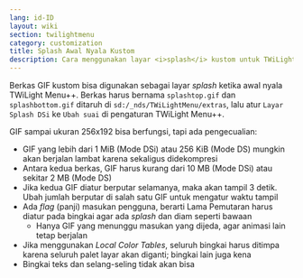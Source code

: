 ```yaml
---
lang: id-ID
layout: wiki
section: twilightmenu
category: customization
title: Splash Awal Nyala Kustom
description: Cara menggunakan layar <i>splash</i> kustom untuk TWiLight Menu++
---
```


Berkas GIF kustom bisa digunakan sebagai layar *splash* ketika awal nyala TWiLight Menu++. Berkas harus bernama `splashtop.gif` dan `splashbottom.gif` ditaruh di `sd:/_nds/TWiLightMenu/extras`, lalu atur `Layar Splash DSi` ke `Ubah suai` di pengaturan TWiLight Menu++.

GIF sampai ukuran 256x192 bisa berfungsi, tapi ada pengecualian:
- GIF yang lebih dari 1 MiB (Mode DSi) atau 256 KiB (Mode DS) mungkin akan berjalan lambat karena sekaligus didekompresi
- Antara kedua berkas, GIF harus kurang dari 10 MB (Mode DSi) atau sekitar 2 MB (Mode DS)
- Jika kedua GIF diatur berputar selamanya, maka akan tampil 3 detik. Ubah jumlah berputar di salah satu GIF untuk mengatur waktu tampil
- Ada *flag* (panji) masukan pengguna, berarti Lama Pemutaran harus diatur pada bingkai agar ada *splash* dan diam seperti bawaan
    - Hanya GIF yang menunggu masukan yang dijeda, agar animasi lain tetap berjalan
- Jika menggunakan *Local Color Tables*, seluruh bingkai harus ditimpa karena seluruh palet layar akan diganti; bingkai lain juga kena
- Bingkai teks dan selang-seling tidak akan bisa
